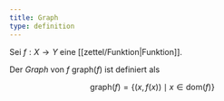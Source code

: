 ```yaml
---
title: Graph
type: definition
---
```


Sei $f : X \to Y$ eine [[zettel/Funktion|Funktion]].

Der *Graph* von $f$ $\text{graph}(f)$ ist definiert als

$$
	\text{graph}(f) = \{ (x, f(x)) \mid x \in \text{dom}(f) \}
$$